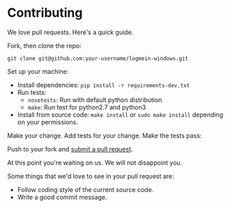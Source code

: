 # Contributing

We love pull requests. Here's a quick guide.

Fork, then clone the repo:

    git clone git@github.com:your-username/logmein-windows.git

Set up your machine:
* Install dependencies:
    `pip install -r requirements-dev.txt`
* Run tests:
    * `nosetests`: Run with default python distribution
    * `make`: Run test for python2.7 and python3
* Install from source code:
    `make install` or `sudo make install` depending on your permissions.


Make your change. Add tests for your change. Make the tests pass:

Push to your fork and [submit a pull request][pr].

[pr]: https://github.com/DevelopFreedom/logmein-windows/compare/

At this point you're waiting on us. We will not disappoint you.

Some things that we'd love to see in your pull request are:

* Follow coding style of the current source code.
* Write a good commit message.

